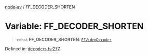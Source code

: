 [node-av](../globals.md) / FF\_DECODER\_SHORTEN

# Variable: FF\_DECODER\_SHORTEN

> `const` **FF\_DECODER\_SHORTEN**: [`FFVideoDecoder`](../type-aliases/FFVideoDecoder.md)

Defined in: [decoders.ts:277](https://github.com/seydx/av/blob/f8631fc881b394300b1479f511d55cf1c370a87f/src/constants/decoders.ts#L277)
